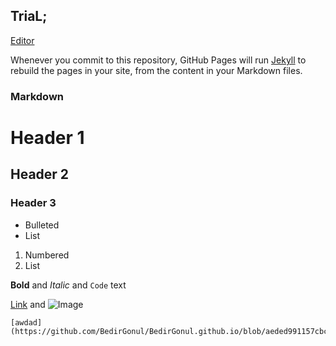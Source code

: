 ## TriaL;

[Editor](https://github.com/BedirGonul/BedirGonul.github.io/edit/main/README.md)

Whenever you commit to this repository, GitHub Pages will run [Jekyll](https://jekyllrb.com/) to rebuild the pages in your site, from the content in your Markdown files.

### Markdown

# Header 1
## Header 2
### Header 3

- Bulleted
- List

1. Numbered
2. List

**Bold** and _Italic_ and `Code` text

[Link](url) and ![Image](src)
```
[awdad](https://github.com/BedirGonul/BedirGonul.github.io/blob/aeded991157cbc7387ab8b55e2ab79cc07e5a66d/layout.html)
